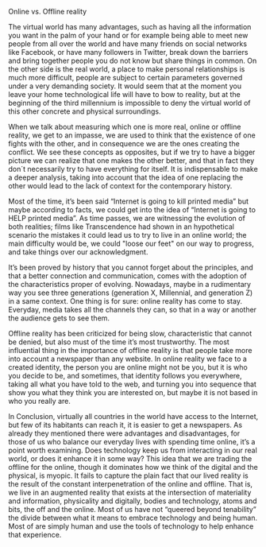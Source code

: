 Online vs. Offline reality

The virtual world has many advantages, such as having all the information you want in the palm of your hand or for example being able to meet new people from all over the world and have many friends on social networks like Facebook, or have many followers in Twitter, break down the barriers and bring together people you do not know but share things in common. On the other side is the real world, a place to make personal relationships is much more difficult, people are subject to certain parameters governed under a very demanding society. It would seem that at the moment you leave your home technological life will have to bow to reality, but at the beginning of the third millennium is impossible to deny the virtual world of this other concrete and physical surroundings.

When we talk about measuring which one is more real, online or offline reality, we get to an impasse, we are used to think that the existence of one fights with the other, and in consequence we are the ones creating the conflict. We see these concepts as opposites, but if we try to have a bigger picture we can realize that one makes the other better, and that in fact they don´t necessarily try to have everything for itself. It is indispensable to make a deeper analysis, taking into account that the idea of one replacing the other would lead to the lack of context for the contemporary history.

Most of the time, it’s been said “Internet is going to kill printed media” but maybe according to facts, we could get into the idea of “Internet is going to HELP printed media”. As time passes, we are witnessing the evolution of both realities; films like Transcendence had shown in an hypothetical scenario the mistakes it could lead us to try to live in an online world; the main difficulty would be, we could "loose our feet" on our way to progress, and take things over our acknowledgment. 

It’s been proved by history that you cannot forget about the principles, and that a better connection and communication, comes with the adoption of the characteristics proper of evolving. Nowadays, maybe in a rudimentary way you see three generations (generation X, Millennial, and generation Z) in a same context.  One thing is for sure: online reality has come to stay. Everyday, media takes all the channels they can, so that in a way or another the audience gets to see them.

Offline reality has been criticized for being slow, characteristic that cannot be denied, but also must of the time it’s most trustworthy. The most influential thing in the importance of offline reality is that people take more into account a newspaper than any website.  In online reality we face to a created identity, the person you are online might not be you, but it is who you decide to be, and sometimes, that identity follows you everywhere, taking all what you have told to the web, and turning you into sequence that show you what they think you are interested on, but maybe it is not based in who you really are.

In Conclusion, virtually all countries in the world have access to the Internet, but few of its habitants can reach it, it is easier to get a newspapers. As already they mentioned there were advantages and disadvantages, for those of us who balance our everyday lives with spending time online, it’s a point worth examining. Does technology keep us from interacting in our real world, or does it enhance it in some way? This idea that we are trading the offline for the online, though it dominates how we think of the digital and the physical, is myopic. It fails to capture the plain fact that our lived reality is the result of the constant interpenetration of the online and offline. That is, we live in an augmented reality that exists at the intersection of materiality and information, physicality and digitally, bodies and technology, atoms and bits, the off and the online. Most of us have not “queered beyond tenability” the divide between what it means to embrace technology and being human. Most of are simply human and use the tools of technology to help enhance that experience.
